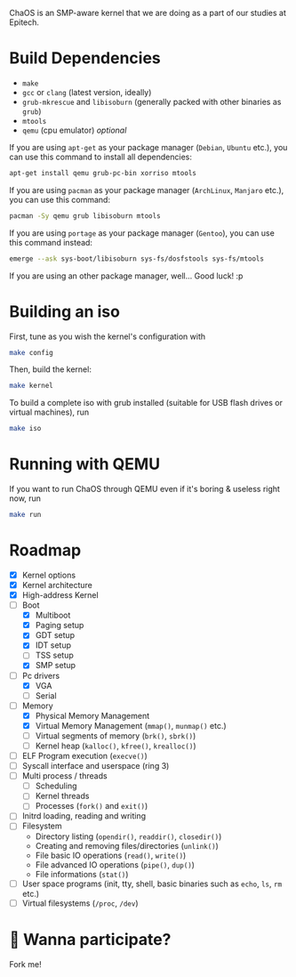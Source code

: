 ChaOS is an SMP-aware kernel that we are doing as a part of our studies at Epitech.

# Build Dependencies
* `make`
* `gcc` or `clang` (latest version, ideally)
* `grub-mkrescue` and `libisoburn` (generally packed with other binaries as `grub`)
* `mtools`
* `qemu` (cpu emulator) *optional*

If you are using `apt-get` as your package manager (`Debian`, `Ubuntu` etc.), you can use this command to install all dependencies:
```bash
apt-get install qemu grub-pc-bin xorriso mtools
```

If you are using `pacman` as your package manager (`ArchLinux`, `Manjaro` etc.), you can use this command:
```bash
pacman -Sy qemu grub libisoburn mtools
```

If you are using `portage` as your package manager (`Gentoo`), you can use this command instead:
```bash
emerge --ask sys-boot/libisoburn sys-fs/dosfstools sys-fs/mtools
```

If you are using an other package manager, well... Good luck! :p

# Building an iso

First, tune as you wish the kernel's configuration with
```bash
make config
```

Then, build the kernel:
```bash
make kernel
```

To build a complete iso with grub installed (suitable for USB flash drives or virtual machines), run
```bash
make iso
```

# Running with QEMU

If you want to run ChaOS through QEMU even if it's boring & useless right now, run
```bash
make run
```

# Roadmap

- [X] Kernel options
- [X] Kernel architecture
- [X] High-address Kernel
- [ ] Boot
  - [X] Multiboot
  - [X] Paging setup
  - [X] GDT setup
  - [X] IDT setup
  - [ ] TSS setup
  - [X] SMP setup
- [ ] Pc drivers
  - [X] VGA
  - [ ] Serial
- [ ] Memory
  - [X] Physical Memory Management
  - [X] Virtual Memory Management (`mmap()`, `munmap()` etc.)
  - [ ] Virtual segments of memory (`brk()`, `sbrk()`)
  - [ ] Kernel heap (`kalloc()`, `kfree()`, `krealloc()`)
- [ ] ELF Program execution (`execve()`)
- [ ] Syscall interface and userspace (ring 3)
- [ ] Multi process / threads
  - [ ] Scheduling
  - [ ] Kernel threads
  - [ ] Processes (`fork()` and `exit()`)
- [ ] Initrd loading, reading and writing
- [ ] Filesystem
  - Directory listing (`opendir()`, `readdir()`, `closedir()`)
  - Creating and removing files/directories (`unlink()`)
  - File basic IO operations (`read()`, `write()`)
  - File advanced IO operations (`pipe()`, `dup()`)
  - File informations (`stat()`)
- [ ] User space programs (init, tty, shell, basic binaries such as `echo`, `ls`, `rm` etc.)
- [ ] Virtual filesystems (`/proc`, `/dev`)

# :rocket: Wanna participate?

Fork me!
